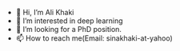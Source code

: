 - 👋 Hi, I’m Ali Khaki
- 👀 I’m interested in deep learning
- 💞️ I’m looking for a PhD position.
- 📫 How to reach me(Email: sinakhaki-at-yahoo)

<!---
vilibili/vilibili is a ✨ special ✨ repository because its `README.md` (this file) appears on your GitHub profile.
You can click the Preview link to take a look at your changes.
--->
